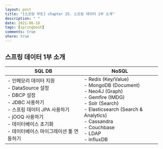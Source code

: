 ```yaml
---
layout: post
title: "[스프링 부트] chapter 25. 스프링 데이터 1부 소개"
description: " "
date: 2021-06-18
tags: [springboot]
comments: true
share: true
---
```


## 스프링 데이터 1부 소개



| SQL DB                                                       | NoSQL                                                        |
| ------------------------------------------------------------ | ------------------------------------------------------------ |
| - 인메모리 데이터 지원 <br />- DataSource 설정 <br />- DBCP 설정 <br />- JDBC 사용하기 <br />- 스프링 데이터 JPA 사용하기 <br />- jOOQ 사용하기 <br />- 데이터베이스 초기화 <br />- 데이터베이스 마이그레이션 툴 연동하기 | - Redis (Key/Value) <br />- MongoDB (Document) <br />- Neo4J (Graph) <br />- Gemfire (IMDG)<br />- Solr (Search)<br />- Elasticsearch (Search & Analytics)<br />- Cassandra<br />- Couchbase<br />- LDAP<br />- influxDB |

